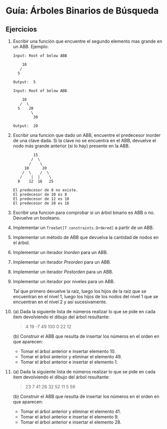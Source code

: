 # Guía: Árboles Binarios de Búsqueda

## Ejercicios

1. Escribir una función que encuentre el segundo elemento mas grande en un ABB. Ejemplo:

    ```output
    Input: Root of below ABB

        10
       /
      5

    Output:  5
    ```

    ```output
    Input: Root of below ABB

        10
       /  \
      5    20
            \ 
             30 

    Output:  20
    ```

2. Escribir una funcion que dado un ABB, encuentre el predecesor inorder de una clave dada. Si la clave no se encuentra en el ABB, devuelve el nodo más grande anterior (si lo hay) presente en la ABB.

    ```output
             15
            /  \
           /    \
         10      20
        /  \    /  \
       /    |  |    \
      8    12  16   25

    El predecesor de 8 no existe. 
    El predecesor de 10 es 8 
    El predecesor de 12 es 10 
    El predecesor de 20 es 16  
    ```

3. Escribir una funcion para comprobar si un árbol binario es ABB o no. Devuelve un booleano.

4. Implementar un `TreeSet[T constraints.Ordered]` a partir de un ABB.

5. Implementar un método de ABB que devuelva la cantidad de nodos en el árbol.

6. Implementar un iterador _Inorden_ para un ABB.

7. Implementar un iterador _Preorden_ para un ABB.

8. Implementar un iterador _Postorden_ para un ABB.

9. Implementar un iterador por niveles para un ABB.

    Tal que primero devuelve la raíz, luego los hijos de la raíz que se encuentran en el nivel 1, luego los hijos de los nodos del nivel 1 que se encuentran en el nivel 2 y así sucesivamente.

10. (a) Dada la siguiente lista de números realizar lo que se pide en cada ítem devolviendo el dibujo del árbol resultante:

    > 4 19 -7 49 100 0 22 12

    (b) Construir el ABB que resulta de insertar los números en el orden en que aparecen:

    - Tomar el árbol anterior e insertar elemento 10.
    - Tomar el árbol anterior y eliminar el elemento 49.
    - Tomar el árbol anterior e insertar el elemento 1.

11. (a) Dada la siguiente lista de números realizar lo que se pide en cada ítem devolviendo el dibujo del árbol resultante:

    > 23 7 41 26 32 52 11 5 56

    (b) Construir el ABB que resulta de insertar los números en el orden en que aparecen:

    - Tomar el árbol anterior y eliminar el elemento 41.
    - Tomar el árbol anterior e insertar el elemento 9.
    - Tomar el árbol anterior e insertar el elemento 28.
